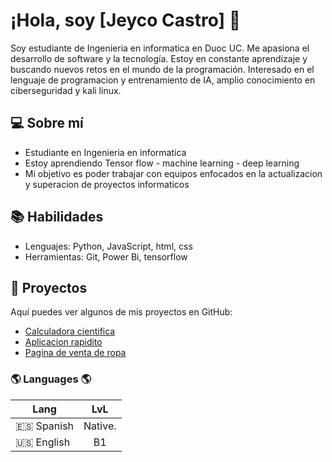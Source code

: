 # ¡Hola, soy [Jeyco Castro] 👋

Soy estudiante de Ingenieria en informatica en Duoc UC. Me apasiona el desarrollo de software y la tecnología. Estoy en constante aprendizaje y buscando nuevos retos en el mundo de la programación. Interesado en el lenguaje de programacion y entrenamiento de IA, amplio conocimiento en ciberseguridad y kali linux.

## 💻 Sobre mí
- Estudiante en Ingenieria en informatica
- Estoy aprendiendo Tensor flow - machine learning - deep learning
- Mi objetivo es poder trabajar con equipos enfocados en la actualizacion y superacion de proyectos informaticos
  

## 📚 Habilidades
- Lenguajes: Python, JavaScript, html, css
- Herramientas: Git, Power Bi, tensorflow

## 📂 Proyectos
Aquí puedes ver algunos de mis proyectos en GitHub:

- [Calculadora cientifica](https://github.com/ALEXJEYC/calculadora)
- [Aplicacion rapidito](https://github.com/ALEXJEYC/RAPIDITOAPP)
- [Pagina de venta de ropa](https://github.com/ALEXJEYC/AEROSPORTZ4)

### 🌎 Languages 🌎

Lang | LvL
--- | :---:
🇪🇸 Spanish | Native.
🇺🇸 English | B1
